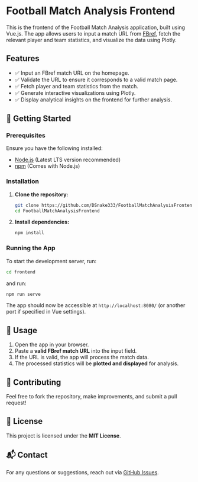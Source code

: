 # Football Match Analysis Frontend

This is the frontend of the Football Match Analysis application, built using Vue.js. The app allows users to input a match URL from [FBref](https://fbref.com/), fetch the relevant player and team statistics, and visualize the data using Plotly.

## Features
- ✅ Input an FBref match URL on the homepage.
- ✅ Validate the URL to ensure it corresponds to a valid match page.
- ✅ Fetch player and team statistics from the match.
- ✅ Generate interactive visualizations using Plotly.
- ✅ Display analytical insights on the frontend for further analysis.

## 🚀 Getting Started

### Prerequisites
Ensure you have the following installed:
- [Node.js](https://nodejs.org/) (Latest LTS version recommended)
- [npm](https://www.npmjs.com/) (Comes with Node.js)

### Installation
1. **Clone the repository:**
   ```sh
   git clone https://github.com/DSnake333/FootballMatchAnalysisFrontend.git
   cd FootballMatchAnalysisFrontend
   ```
2. **Install dependencies:**
   ```sh
   npm install
   ```

### Running the App
To start the development server, run:
```sh
cd frontend
```
and run:
```sh
npm run serve
```
The app should now be accessible at `http://localhost:8080/` (or another port if specified in Vue settings).

## 🎯 Usage
1. Open the app in your browser.
2. Paste a **valid FBref match URL** into the input field.
3. If the URL is valid, the app will process the match data.
4. The processed statistics will be **plotted and displayed** for analysis.

## 🤝 Contributing
Feel free to fork the repository, make improvements, and submit a pull request!

## 📜 License
This project is licensed under the **MIT License**.

## 📬 Contact
For any questions or suggestions, reach out via [GitHub Issues](https://github.com/DSnake333/FootballMatchAnalysisFrontend/issues).
